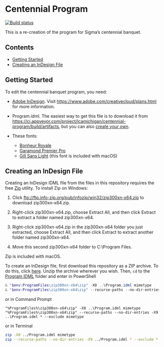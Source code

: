 # Centennial Program

[![Build status](https://ci.appveyor.com/api/projects/status/5s5c99vb9ks35m6w?svg=true)](https://ci.appveyor.com/project/lcamichigan/centennial-program)

This is a re-creation of the program for Sigma’s centennial banquet.

## Contents

* [Getting Started](#getting-started)
* [Creating an InDesign File](#creating-an-indesign-file)

## Getting Started

To edit the centennial banquet program, you need:

* [Adobe InDesign](https://www.adobe.com/products/indesign.html). Visit
  https://www.adobe.com/creativecloud/plans.html for more information.

* Program.idml. The easiest way to get this file is to download it from
  https://ci.appveyor.com/project/lcamichigan/centennial-program/build/artifacts,
  but you can also [create your own](#creating-an-indesign-file).

* These fonts:
  * [Bonheur Royale](https://www.myfonts.com/fonts/typesetit/bonheur-royale/)
  * [Garamond Premier Pro](https://typekit.com/fonts/garamond-premier)
  * [Gill Sans Light](https://catalog.monotype.com/font/monotype/gill-sans/light)
    (this font is included with macOS)

## Creating an InDesign File

Creating an InDesign IDML file from the files in this repository requires the
free [Zip](http://www.info-zip.org/Zip.html) utility. To install Zip on Windows:

1. Click ftp://ftp.info-zip.org/pub/infozip/win32/zip300xn-x64.zip to download
   zip300xn-x64.zip.

2. Right-click zip300xn-x64.zip, choose Extract All, and then click Extract to
   extract a folder named zip300xn-x64.

3. Right-click zip300xn-x64.zip in the zip300xn-x64 folder you just extracted,
   choose Extract All, and then click Extract to extract another folder named
   zip300xn-x64.

4. Move this second zip300xn-x64 folder to C:\Program Files.

Zip is included with macOS.

To create an InDesign file, first download this repository as a ZIP archive. To
do this, click
[here](https://github.com/lcamichigan/centennial-banquet/archive/master.zip).
Unzip the archive wherever you wish. Then, `cd` to the
[Program IDML](Program%20IDML) folder and enter in PowerShell

```powershell
& "$env:ProgramFiles\zip300xn-x64\zip" -X0 ..\Program.idml mimetype
& "$env:ProgramFiles\zip300xn-x64\zip" --recurse-paths --no-dir-entries -X9 ..\Program.idml * --exclude mimetype
```

or in Command Prompt

```batch
"%ProgramFiles%\zip300xn-x64\zip" -X0 ..\Program.idml mimetype
"%ProgramFiles%\zip300xn-x64\zip" --recurse-paths --no-dir-entries -X9 ..\Program.idml * --exclude mimetype
```

or in Terminal

```sh
zip -X0 ../Program.idml mimetype
zip --recurse-paths --no-dir-entries -X9 ../Program.idml * --exclude *.DS_Store mimetype
```
